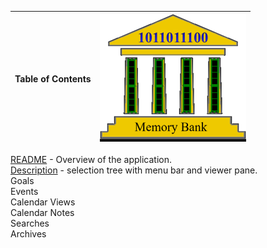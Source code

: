 | Table of Contents | ![](../../images/MemBank40.png) |
|-------------------|--------------------------------:|

[README](../../../../../README.md) - Overview of the application.      
[Description](description.md) - selection tree with menu bar and viewer pane.  
Goals  
Events  
Calendar Views  
Calendar Notes  
Searches  
Archives  

